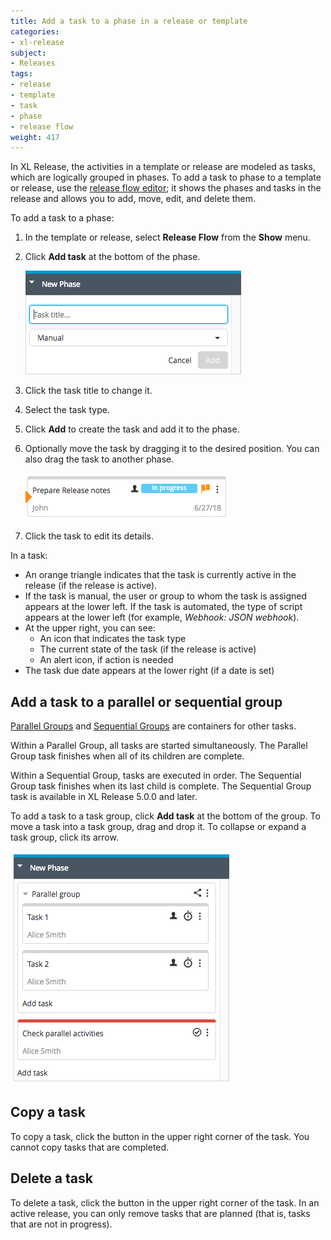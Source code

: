 ```yaml
---
title: Add a task to a phase in a release or template
categories:
- xl-release
subject:
- Releases
tags:
- release
- template
- task
- phase
- release flow
weight: 417
---
```


In XL Release, the activities in a template or release are modeled as tasks, which are logically grouped in phases. To add a task to phase to a template or release, use the [release flow editor](/xl-release/how-to/using-the-release-flow-editor.html); it shows the phases and tasks in the release and allows you to add, move, edit, and delete them.

To add a task to a phase:

1. In the template or release, select **Release Flow** from the **Show** menu.
1. Click **Add task** at the bottom of the phase.

    ![New Phase](../images/add-task.png)

1. Click the task title to change it.
1. Select the task type.
1. Click **Add** to create the task and add it to the phase.
1. Optionally move the task by dragging it to the desired position. You can also drag the task to another phase.

    ![Task in release flow editor](../images/task-in-release-flow-editor.png)

1. Click the task to edit its details.

In a task:

* An orange triangle indicates that the task is currently active in the release (if the release is active).
* If the task is manual, the user or group to whom the task is assigned appears at the lower left. If the task is automated, the type of script appears at the lower left (for example, *Webhook: JSON webhook*).
* At the upper right, you can see:
    * An icon that indicates the task type
    * The current state of the task (if the release is active)
    * An alert icon, if action is needed
* The task due date appears at the lower right (if a date is set)

## Add a task to a parallel or sequential group

[Parallel Groups](/xl-release/how-to/create-a-parallel-group.html) and [Sequential Groups](/xl-release/how-to/create-a-sequential-group.html) are containers for other tasks.

Within a Parallel Group, all tasks are started simultaneously. The Parallel Group task finishes when all of its children are complete.

Within a Sequential Group, tasks are executed in order. The Sequential Group task finishes when its last child is complete. The Sequential Group task is available in XL Release 5.0.0 and later.

To add a task to a task group, click **Add task** at the bottom of the group. To move a task into a task group, drag and drop it. To collapse or expand a task group, click its arrow.

![Add Parallel Group task](../images/add-parallel-task.png)

## Copy a task

To copy a task, click the button in the upper right corner of the task. You cannot copy tasks that are completed.

## Delete a task

To delete a task, click the button in the upper right corner of the task. In an active release, you can only remove tasks that are planned (that is, tasks that are not in progress).
